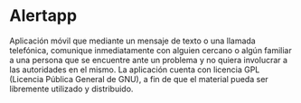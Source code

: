 # Alertapp
Aplicación móvil que mediante un mensaje de texto o una llamada telefónica, comunique inmediatamente con alguien cercano o algún familiar a una persona que se encuentre ante un problema y no quiera involucrar a las autoridades en el mismo. 
La aplicación cuenta con licencia GPL (Licencia Pública General de GNU), a fin de que el material pueda ser libremente utilizado y distribuido.
